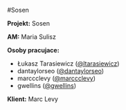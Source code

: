 #Sosen

**Projekt:** Sosen

**AM:** Maria Sulisz

**Osoby pracujace:** 
- Łukasz Tarasiewicz ([@ltarasiewicz](https://github.com/ltarasiewicz))
- dantaylorseo ([@dantaylorseo](https://github.com/dantaylorseo))
- marccclevy ([@marccclevy](https://github.com/marccclevy))
- gwellins ([@gwellins](https://github.com/gwellins))

**Klient:** Marc Levy
